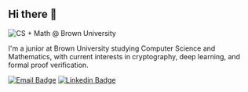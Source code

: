 ## Hi there 👋

![CS + Math @ Brown University](https://img.shields.io/badge/CS%20%2B%20Math-@Brown%20University-blue?style=for-the-badge&labelColor=white&color=4e3629) 

I'm a junior at Brown University studying Computer Science and Mathematics, with current interests in cryptography, deep learning, and formal proof verification.

[![Email Badge](https://img.shields.io/badge/Email-ea4336?style=flat-square)](mailto:george_chemmala@brown.edu) [![Linkedin Badge](https://img.shields.io/badge/-LinkedIn-0474b3?style=flat-square&logo=Linkedin&logoColor=white)](https://www.linkedin.com/in/george-c42/) 

<!--
**Geoc2022/Geoc2022** is a ✨ _special_ ✨ repository because its `README.md` (this file) appears on your GitHub profile.

Here are some ideas to get you started:

- 🔭 I’m currently working on ...
- 🌱 I’m currently learning ...
- 👯 I’m looking to collaborate on ...
- 🤔 I’m looking for help with ...
- 💬 Ask me about ...
- 📫 How to reach me: ...
- 😄 Pronouns: ...
- ⚡ Fun fact: ...
-->
